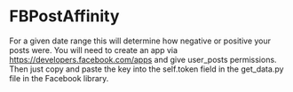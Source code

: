 # FBPostAffinity
For a given date range this will determine how negative or positive your posts were. You will need to create an app via https://developers.facebook.com/apps and give user_posts permissions. Then just copy and paste the key into the self.token field in the get_data.py file in the Facebook library.
